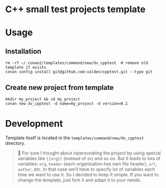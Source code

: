 C++ small test projects template
===============================

# Usage
## Installation
```
rm -rf ~/.conan2/templates/command/new/dv_cpptest  # remove old template if exists
conan config install git@github.com:valden/cpptest.git --type git
```
## Create new project from template
```
mkdir my_project && cd my_project
conan new dv_cpptest -d name=my_project -d version=0.1
```

# Development
Template itself is located in the `templates/command/new/dv_cpptest` directory.

>📝
> For sure I thought about inpersonating the project by using special variables like `{{org}}` (instead of `dv`) and so on. But it leads to lots of variables: `org`, `header` (each organization has own file header), `url`, `author`, etc. In that case we'll have to specify lot of variables each time we want to use it. So I decided to keep it simple. 
> If you want to change the template, just fork it and adapt it to your needs.
